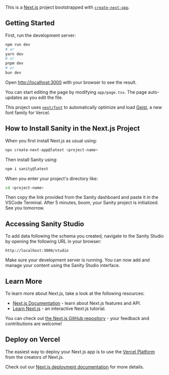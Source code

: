 This is a [Next.js](https://nextjs.org) project bootstrapped with [`create-next-app`](https://nextjs.org/docs/app/api-reference/cli/create-next-app).

## Getting Started

First, run the development server:

```bash
npm run dev
# or
yarn dev
# or
pnpm dev
# or
bun dev
```

Open [http://localhost:3000](http://localhost:3000) with your browser to see the result.

You can start editing the page by modifying `app/page.tsx`. The page auto-updates as you edit the file.

This project uses [`next/font`](https://nextjs.org/docs/app/building-your-application/optimizing/fonts) to automatically optimize and load [Geist](https://vercel.com/font), a new font family for Vercel.

## How to Install Sanity in the Next.js Project

When you first install Next.js as usual using:

```bash
npx create-next-app@latest <project-name>
```

Then install Sanity using:

```bash
npm i sanity@latest
```

When you enter your project's directory like:

```bash
cd <project-name>
```

Then copy the link provided from the Sanity dashboard and paste it in the VSCode Terminal. After 5 minutes, boom, your Sanity project is initialized. See you tomorrow.

## Accessing Sanity Studio

To add data following the schema you created, navigate to the Sanity Studio by opening the following URL in your browser:

```
http://localhost:3000/studio
```

Make sure your development server is running. You can now add and manage your content using the Sanity Studio interface.

## Learn More

To learn more about Next.js, take a look at the following resources:

- [Next.js Documentation](https://nextjs.org/docs) - learn about Next.js features and API.
- [Learn Next.js](https://nextjs.org/learn) - an interactive Next.js tutorial.

You can check out [the Next.js GitHub repository](https://github.com/vercel/next.js) - your feedback and contributions are welcome!

## Deploy on Vercel

The easiest way to deploy your Next.js app is to use the [Vercel Platform](https://vercel.com/new?utm_medium=default-template&filter=next.js&utm_source=create-next-app&utm_campaign=create-next-app-readme) from the creators of Next.js.

Check out our [Next.js deployment documentation](https://nextjs.org/docs/app/building-your-application/deploying) for more details.
